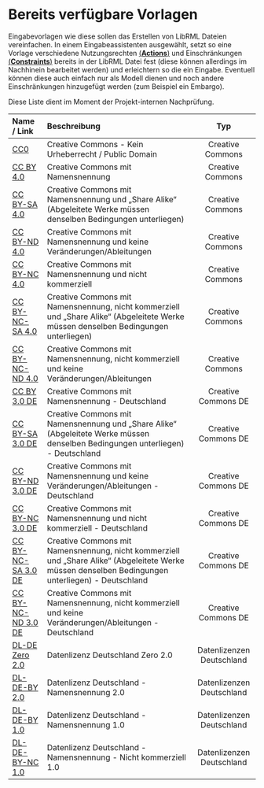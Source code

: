 # Bereits verfügbare Vorlagen

Eingabevorlagen wie diese sollen das Erstellen von LibRML Dateien vereinfachen.
In einem Eingabeassistenten ausgewählt, setzt so eine Vorlage verschiedene Nutzungsrechten [(**Actions**)](../schema/actions.markdown) und Einschränkungen [(**Constraints**)](../schema/constraints.markdown) bereits in der LibRML Datei fest (diese können allerdings im Nachhinein bearbeitet werden) und erleichtern so die ein Eingabe.
Eventuell können diese auch einfach nur als Modell dienen und noch andere Einschränkungen hinzugefügt werden (zum Beispiel ein Embargo).

Diese Liste dient im Moment der Projekt-internen Nachprüfung.

| Name / Link                           | Beschreibung                                                                                               | Typ              |
| :-----                                | :----                                                                                                      |:---:             |
| [CC0](CC0.markdown)                   | Creative Commons - Kein Urheberrecht / Public Domain                                                         | Creative Commons |
| [CC BY 4.0](CCBY4.markdown)           | Creative Commons mit Namensnennung                                                                         | Creative Commons |
| [CC BY-SA 4.0](CCBYSA4.markdown)      | Creative Commons mit Namensnennung und „Share Alike“ (Abgeleitete Werke müssen denselben Bedingungen unterliegen) | Creative Commons |
| [CC BY-ND 4.0](CCBYND4.markdown)      | Creative Commons mit Namensnennung und keine Veränderungen/Ableitungen                                     | Creative Commons |
| [CC BY-NC 4.0](CCBYNC4.markdown)      | Creative Commons mit Namensnennung und nicht kommerziell                                                   | Creative Commons |
| [CC BY-NC-SA 4.0](CCBYNCSA4.markdown) | Creative Commons mit Namensnennung, nicht kommerziell und „Share Alike“ (Abgeleitete Werke müssen denselben Bedingungen unterliegen) | Creative Commons |
| [CC BY-NC-ND 4.0](CCBYNCND4.markdown) | Creative Commons mit Namensnennung, nicht kommerziell und keine Veränderungen/Ableitungen                  | Creative Commons  |
| [CC BY 3.0 DE](CCBY3DE.markdown)      | Creative Commons mit Namensnennung - Deutschland                                                           | Creative Commons DE |
| [CC BY-SA 3.0 DE](CCBYSA3DE.markdown) | Creative Commons mit Namensnennung und „Share Alike“ (Abgeleitete Werke müssen denselben Bedingungen unterliegen) - Deutschland  | Creative Commons DE |
| [CC BY-ND 3.0 DE](CCBYND3DE.markdown) | Creative Commons mit Namensnennung und keine Veränderungen/Ableitungen - Deutschland                       | Creative Commons DE |
| [CC BY-NC 3.0 DE](CCBYNC3DE.markdown) | Creative Commons mit Namensnennung und nicht kommerziell - Deutschland                                     | Creative Commons DE |
| [CC BY-NC-SA 3.0 DE](CCBYNCSA3DE.markdown) | Creative Commons mit Namensnennung, nicht kommerziell und „Share Alike“ (Abgeleitete Werke müssen denselben Bedingungen unterliegen) - Deutschland | Creative Commons DE |
| [CC BY-NC-ND 3.0 DE](CCBYNCND3DE.markdown) | Creative Commons mit Namensnennung, nicht kommerziell und keine Veränderungen/Ableitungen - Deutschland | Creative Commons DE |
| [DL-DE Zero 2.0](DLDEzero2.markdown)  |  Datenlizenz Deutschland Zero 2.0                                                                          | Datenlizenzen Deutschland |
| [DL-DE-BY 2.0](DLDEBY2.markdown) | Datenlizenz Deutschland - Namensnennung 2.0                                                                     | Datenlizenzen Deutschland |
| [DL-DE-BY 1.0](DLDEBY1.markdown) | Datenlizenz Deutschland - Namensnennung 1.0                                                                     | Datenlizenzen Deutschland |
| [DL-DE-BY-NC 1.0](DLDEBYNC1.markdown) | Datenlizenz Deutschland - Namensnennung - Nicht kommerziell 1.0                                            | Datenlizenzen Deutschland |
